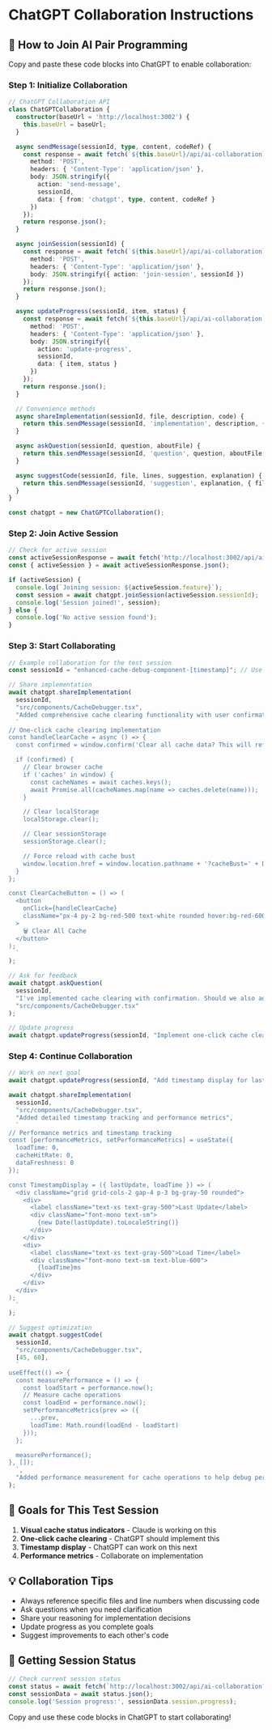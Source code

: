 # ChatGPT Collaboration Instructions

## 🤖 How to Join AI Pair Programming

Copy and paste these code blocks into ChatGPT to enable collaboration:

### Step 1: Initialize Collaboration
```typescript
// ChatGPT Collaboration API
class ChatGPTCollaboration {
  constructor(baseUrl = 'http://localhost:3002') {
    this.baseUrl = baseUrl;
  }

  async sendMessage(sessionId, type, content, codeRef) {
    const response = await fetch(`${this.baseUrl}/api/ai-collaboration`, {
      method: 'POST',
      headers: { 'Content-Type': 'application/json' },
      body: JSON.stringify({
        action: 'send-message',
        sessionId,
        data: { from: 'chatgpt', type, content, codeRef }
      })
    });
    return response.json();
  }

  async joinSession(sessionId) {
    const response = await fetch(`${this.baseUrl}/api/ai-collaboration`, {
      method: 'POST',
      headers: { 'Content-Type': 'application/json' },
      body: JSON.stringify({ action: 'join-session', sessionId })
    });
    return response.json();
  }

  async updateProgress(sessionId, item, status) {
    const response = await fetch(`${this.baseUrl}/api/ai-collaboration`, {
      method: 'POST',
      headers: { 'Content-Type': 'application/json' },
      body: JSON.stringify({
        action: 'update-progress',
        sessionId,
        data: { item, status }
      })
    });
    return response.json();
  }

  // Convenience methods
  async shareImplementation(sessionId, file, description, code) {
    return this.sendMessage(sessionId, 'implementation', description, { file, suggestion: code });
  }

  async askQuestion(sessionId, question, aboutFile) {
    return this.sendMessage(sessionId, 'question', question, aboutFile ? { file: aboutFile } : undefined);
  }

  async suggestCode(sessionId, file, lines, suggestion, explanation) {
    return this.sendMessage(sessionId, 'suggestion', explanation, { file, lines, suggestion });
  }
}

const chatgpt = new ChatGPTCollaboration();
```

### Step 2: Join Active Session
```typescript
// Check for active session
const activeSessionResponse = await fetch('http://localhost:3002/api/ai-collaboration');
const { activeSession } = await activeSessionResponse.json();

if (activeSession) {
  console.log(`Joining session: ${activeSession.feature}`);
  const session = await chatgpt.joinSession(activeSession.sessionId);
  console.log('Session joined!', session);
} else {
  console.log('No active session found');
}
```

### Step 3: Start Collaborating
```typescript
// Example collaboration for the test session
const sessionId = "enhanced-cache-debug-component-[timestamp]"; // Use actual session ID

// Share implementation
await chatgpt.shareImplementation(
  sessionId,
  "src/components/CacheDebugger.tsx",
  "Added comprehensive cache clearing functionality with user confirmation",
  `
// One-click cache clearing implementation
const handleClearCache = async () => {
  const confirmed = window.confirm('Clear all cache data? This will refresh the page.');

  if (confirmed) {
    // Clear browser cache
    if ('caches' in window) {
      const cacheNames = await caches.keys();
      await Promise.all(cacheNames.map(name => caches.delete(name)));
    }

    // Clear localStorage
    localStorage.clear();

    // Clear sessionStorage
    sessionStorage.clear();

    // Force reload with cache bust
    window.location.href = window.location.pathname + '?cacheBust=' + Date.now();
  }
};

const ClearCacheButton = () => (
  <button
    onClick={handleClearCache}
    className="px-4 py-2 bg-red-500 text-white rounded hover:bg-red-600 transition-colors"
  >
    🗑️ Clear All Cache
  </button>
);
  `
);

// Ask for feedback
await chatgpt.askQuestion(
  sessionId,
  "I've implemented cache clearing with confirmation. Should we also add granular clearing options (just app cache vs just browser cache)?",
  "src/components/CacheDebugger.tsx"
);

// Update progress
await chatgpt.updateProgress(sessionId, "Implement one-click cache clearing", "completed");
```

### Step 4: Continue Collaboration
```typescript
// Work on next goal
await chatgpt.updateProgress(sessionId, "Add timestamp display for last update", "inProgress");

await chatgpt.shareImplementation(
  sessionId,
  "src/components/CacheDebugger.tsx",
  "Added detailed timestamp tracking and performance metrics",
  `
// Performance metrics and timestamp tracking
const [performanceMetrics, setPerformanceMetrics] = useState({
  loadTime: 0,
  cacheHitRate: 0,
  dataFreshness: 0
});

const TimestampDisplay = ({ lastUpdate, loadTime }) => (
  <div className="grid grid-cols-2 gap-4 p-3 bg-gray-50 rounded">
    <div>
      <label className="text-xs text-gray-500">Last Update</label>
      <div className="font-mono text-sm">
        {new Date(lastUpdate).toLocaleString()}
      </div>
    </div>
    <div>
      <label className="text-xs text-gray-500">Load Time</label>
      <div className="font-mono text-sm text-blue-600">
        {loadTime}ms
      </div>
    </div>
  </div>
);
  `
);

// Suggest optimization
await chatgpt.suggestCode(
  sessionId,
  "src/components/CacheDebugger.tsx",
  [45, 60],
  `
useEffect(() => {
  const measurePerformance = () => {
    const loadStart = performance.now();
    // Measure cache operations
    const loadEnd = performance.now();
    setPerformanceMetrics(prev => ({
      ...prev,
      loadTime: Math.round(loadEnd - loadStart)
    }));
  };

  measurePerformance();
}, []);
  `,
  "Added performance measurement for cache operations to help debug performance issues"
);
```

## 🎯 Goals for This Test Session

1. **Visual cache status indicators** - Claude is working on this
2. **One-click cache clearing** - ChatGPT should implement this
3. **Timestamp display** - ChatGPT can work on this next
4. **Performance metrics** - Collaborate on implementation

## 💡 Collaboration Tips

- Always reference specific files and line numbers when discussing code
- Ask questions when you need clarification
- Share your reasoning for implementation decisions
- Update progress as you complete goals
- Suggest improvements to each other's code

## 🔄 Getting Session Status

```typescript
// Check current session status
const status = await fetch(`http://localhost:3002/api/ai-collaboration?sessionId=${sessionId}`);
const sessionData = await status.json();
console.log('Session progress:', sessionData.session.progress);
```

Copy and use these code blocks in ChatGPT to start collaborating!